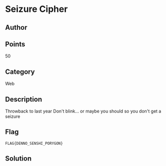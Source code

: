 # Seizure Cipher
## Author

## Points
50
## Category
Web
## Description
Throwback to last year
Don't blink... or maybe you should so you don't get a seizure
## Flag
`FLAG{DENNO_SENSHI_PORYGON}`
## Solution
